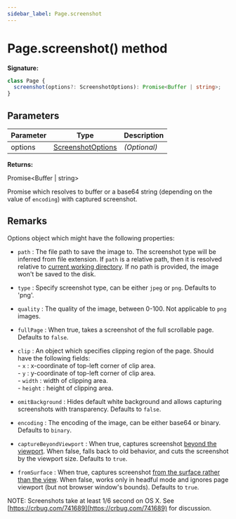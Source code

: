 ```yaml
---
sidebar_label: Page.screenshot
---
```


# Page.screenshot() method

**Signature:**

```typescript
class Page {
  screenshot(options?: ScreenshotOptions): Promise<Buffer | string>;
}
```

## Parameters

| Parameter | Type                                                  | Description       |
| --------- | ----------------------------------------------------- | ----------------- |
| options   | [ScreenshotOptions](./puppeteer.screenshotoptions.md) | <i>(Optional)</i> |

**Returns:**

Promise&lt;Buffer \| string&gt;

Promise which resolves to buffer or a base64 string (depending on the value of `encoding`) with captured screenshot.

## Remarks

Options object which might have the following properties:

- `path` : The file path to save the image to. The screenshot type will be inferred from file extension. If `path` is a relative path, then it is resolved relative to [current working directory](https://nodejs.org/api/process.html#process_process_cwd). If no path is provided, the image won't be saved to the disk.

- `type` : Specify screenshot type, can be either `jpeg` or `png`. Defaults to 'png'.

- `quality` : The quality of the image, between 0-100. Not applicable to `png` images.

- `fullPage` : When true, takes a screenshot of the full scrollable page. Defaults to `false`.

- `clip` : An object which specifies clipping region of the page. Should have the following fields:<br/> - `x` : x-coordinate of top-left corner of clip area.<br/> - `y` : y-coordinate of top-left corner of clip area.<br/> - `width` : width of clipping area.<br/> - `height` : height of clipping area.

- `omitBackground` : Hides default white background and allows capturing screenshots with transparency. Defaults to `false`.

- `encoding` : The encoding of the image, can be either base64 or binary. Defaults to `binary`.

- `captureBeyondViewport` : When true, captures screenshot [beyond the viewport](https://chromedevtools.github.io/devtools-protocol/tot/Page/#method-captureScreenshot). When false, falls back to old behavior, and cuts the screenshot by the viewport size. Defaults to `true`.

- `fromSurface` : When true, captures screenshot [from the surface rather than the view](https://chromedevtools.github.io/devtools-protocol/tot/Page/#method-captureScreenshot). When false, works only in headful mode and ignores page viewport (but not browser window's bounds). Defaults to `true`.

NOTE: Screenshots take at least 1/6 second on OS X. See [https://crbug.com/741689](https://crbug.com/741689) for discussion.
